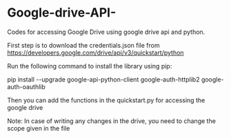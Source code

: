 # Google-drive-API-
Codes for accessing Google Drive using google drive api and python.

First step is to download the credentials.json file from https://developers.google.com/drive/api/v3/quickstart/python

Run the following command to install the library using pip:

pip install --upgrade google-api-python-client google-auth-httplib2 google-auth-oauthlib

Then you can add the functions in the quickstart.py for accessing the google drive

Note: In case of writing any changes in the drive, you need to change the scope given in the file 
